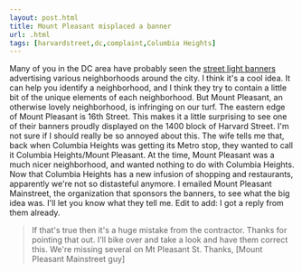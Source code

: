 ```yaml
---
layout: post.html
title: Mount Pleasant misplaced a banner
url: .html
tags: [harvardstreet,dc,complaint,Columbia Heights]
---
```

Many of you in the DC area have probably seen the [street light banners](http://www.mtpmainstreet.org/updates/2008/04/11/street_light_banners_coming_soon) advertising various neighborhoods around the city. I think it's a cool idea. It can help you identify a neighborhood, and I think they try to contain a little bit of the unique elements of each neighborhood. But Mount Pleasant, an otherwise lovely neighborhood, is infringing on our turf. The eastern edge of Mount Pleasant is 16th Street. This makes it a little surprising to see one of their banners proudly displayed on the 1400 block of Harvard Street. I'm not sure if I should really be so annoyed about this. The wife tells me that, back when Columbia Heights was getting its Metro stop, they wanted to call it Columbia Heights/Mount Pleasant. At the time, Mount Pleasant was a much nicer neighborhood, and wanted nothing to do with Columbia Heights. Now that Columbia Heights has a new infusion of shopping and restaurants, apparently we're not so distasteful anymore. I emailed Mount Pleasant Mainstreet, the organization that sponsors the banners, to see what the big idea was. I'll let you know what they tell me. Edit to add: I got a reply from them already. 

> If that's true then it's a huge mistake from the contractor. Thanks for pointing that out. I'll bike over and take a look and have them correct this. We're missing several on Mt Pleasant St. Thanks, [Mount Pleasant Mainstreet guy] 
